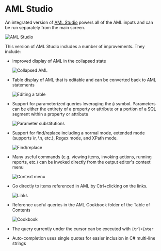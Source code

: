 # AML Studio

An integrated version of [AML Studio](http://amlstudio.codeplex.com) 
powers all of the AML inputs and can be run separately from the main 
screen.

![AML Studio](aml-studio.png)

This version of AML Studio includes a number of improvements.  They include:

- Improved display of AML in the collapsed state
  
  ![Collapsed AML](aml-studio-tree.png)

- Table display of AML that is editable and can be converted back to AML statements
  
  ![Editing a table](aml-studio-table-edit.png)

- Support for parameterized queries leveraging the `@` symbol. Parameters can be 
  either the entirety of a property or attribute or a portion of a SQL segment
  within a property or attribute

  ![Parameter substitutions](aml-studio-param.png)

- Support for find/replace including a normal mode, extended mode (supports \r, \n, 
  etc.), Regex mode, and XPath mode.

  ![Find/replace](aml-studio-find-replace.png)

- Many useful commands (e.g. viewing items, invoking actions, running reports, etc.) 
  can be invoked directly from the output editor's context menu
  
  ![Context menu](aml-studio-context-menu.png)
  
- Go directly to items referenced in AML by Ctrl+clicking on the links.
  
  ![Links](aml-studio-links.png)
  
- Reference useful queries in the AML Cookbook folder of the Table of Contents
  
  ![Cookbook](aml-studio-cookbook.png)
  
- The query currently under the cursor can be executed with `Ctrl+Enter`
- Auto-completion uses single quotes for easier inclusion in C# multi-line strings

